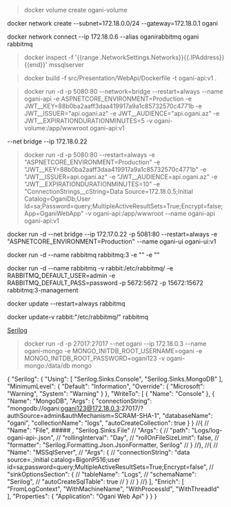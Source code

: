 > docker volume create ogani-volume

docker network create --subnet=172.18.0.0/24 --gateway=172.18.0.1 ogani

docker network connect --ip 172.18.0.6 --alias oganirabbitmq ogani rabbitmq

> docker inspect -f '{{range .NetworkSettings.Networks}}{{.IPAddress}}{{end}}' mssqlserver

> docker build -f src/Presentation/WebApi/Dockerfile -t ogani-api:v1 .

> docker run -d -p 5080:80 --network=bridge --restart=always --name ogani-api -e ASPNETCORE_ENVIRONMENT=Production -e JWT__KEY=88b0ba2aaff3daa419917a9a1c85732570c4771b -e JWT__ISSUER="api.ogani.az" -e JWT__AUDIENCE="api.ogani.az" -e JWT__EXPIRATIONDURATIONMINUTES=5 -v ogani-volume:/app/wwwroot ogani-api:v1

--net bridge --ip 172.18.0.22


> docker run -d -p 5080:80 --restart=always -e "ASPNETCORE_ENVIRONMENT=Production" -e "JWT__KEY=88b0ba2aaff3daa419917a9a1c85732570c4771b" -e "JWT__ISSUER=api.ogani.az" -e "JWT__AUDIENCE=api.ogani.az" -e "JWT__EXPIRATIONDURATIONMINUTES=10" -e "ConnectionStrings__cString=Data Source=172.18.0.5;Initial Catalog=OganiDb;User Id=sa;Password=query;MultipleActiveResultSets=True;Encrypt=false;App=OganiWebApp" -v ogani-api:/app/wwwroot --name ogani-api ogani-api:v1

docker run -d --net bridge --ip 172.17.0.22 -p 5081:80 --restart=always -e "ASPNETCORE_ENVIRONMENT=Production" --name ogani-ui ogani-ui:v1


docker run -d --name rabbitmq rabbitmq:3 -e "" -e ""

docker run -d --name rabbitmq -v rabbit:/etc/rabbitmq/ -e RABBITMQ_DEFAULT_USER=admin -e RABBITMQ_DEFAULT_PASS=password -p 5672:5672 -p 15672:15672 rabbitmq:3-management

docker update --restart=always rabbitmq

docker update-v rabbit:"/etc/rabbitmq/" rabbitmq


[Serilog](https://medium.com/@brucycenteio/adding-serilog-to-asp-net-core-net-7-8-5cba1d0dea2)


> docker run -d -p 27017:27017 --net ogani --ip 172.18.0.3 --name ogani-mongo -e MONGO_INITDB_ROOT_USERNAME=ogani -e MONGO_INITDB_ROOT_PASSWORD=ogani123 -v ogani-mongo:/data/db mongo



{
  "Serilog": {
    "Using": [ "Serilog.Sinks.Console", "Serilog.Sinks.MongoDB" ],
    "MinimumLevel": {
      "Default": "Information",
      "Override": {
        "Microsoft": "Warning",
        "System": "Warning"
      }
    },
    "WriteTo": [
      {
        "Name": "Console"
      },
      {
        "Name": "MongoDB",
        "Args": {
          "connectionString": "mongodb://ogani:ogani123@172.18.0.3:27017/?authSource=admin&authMechanism=SCRAM-SHA-1",
          "databaseName": "ogani",
          "collectionName": "logs",
          "autoCreateCollection": true
        }
      }
      //{
      //  "Name": "File",    ##### , "Serilog.Sinks.File"
      //  "Args": {
      //    "path": "Logs/log-ogani-api-.json",
      //    "rollingInterval": "Day",
      //    "rollOnFileSizeLimit": false,
      //    "formatter": "Serilog.Formatting.Json.JsonFormatter, Serilog"
      //  }
      //},
      //{
      //  "Name": "MSSqlServer",
      //  "Args": {
      //    "connectionString": "data source=.;initial catalog=BigonP516;user id=sa;password=query;MultipleActiveResultSets=True;Encrypt=false",
      //    "sinkOptionsSection": {
      //      "tableName": "Logs",
      //      "schemaName": "Serilog",
      //      "autoCreateSqlTable": true
      //    }
      //  }
      //}
    ],
    "Enrich": [ "FromLogContext", "WithMachineName", "WithProcessId", "WithThreadId" ],
    "Properties": {
      "Application": "Ogani Web Api"
    }
  }
}
